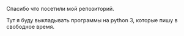 Спасибо что посетили мой репозиторий.

Тут я буду выкладывать программы на python 3, которые пишу в свободное время.
